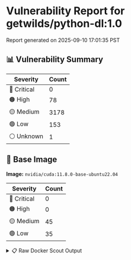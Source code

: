 # Vulnerability Report for getwilds/python-dl:1.0

Report generated on 2025-09-10 17:01:35 PST

## 📊 Vulnerability Summary

| Severity | Count |
|----------|-------|
| 🔴 Critical | 0 |
| 🟠 High | 78 |
| 🟡 Medium | 3178 |
| 🟢 Low | 153 |
| ⚪ Unknown | 1 |

## 🐳 Base Image

**Image:** `nvidia/cuda:11.8.0-base-ubuntu22.04`

| Severity | Count |
|----------|-------|
| 🔴 Critical | 0 |
| 🟠 High | 0 |
| 🟡 Medium | 45 |
| 🟢 Low | 35 |

<details>
<summary>📋 Raw Docker Scout Output</summary>

```text
Target     │  getwilds/python-dl:1.0       │    0C    78H   3178M   153L     1?   
    digest   │  91a4f34604d5                         │                                      
  Base image │  nvidia/cuda:11.8.0-base-ubuntu22.04  │    0C     0H    45M    35L           

What's next:
    View vulnerabilities → docker scout cves getwilds/python-dl:1.0
    Include policy results in your quickview by supplying an organization → docker scout quickview getwilds/python-dl:1.0 --org <organization>
```
</details>
